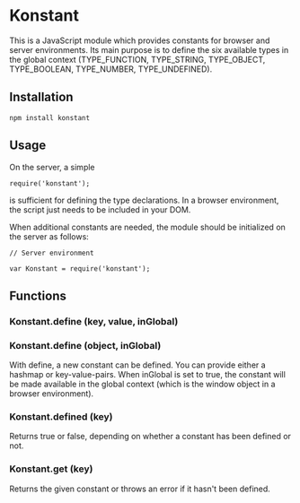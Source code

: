 # Konstant

This is a JavaScript module which provides constants for browser and server environments. Its main purpose is to define the six available types in the global context (TYPE_FUNCTION, TYPE_STRING, TYPE_OBJECT, TYPE_BOOLEAN, 
TYPE_NUMBER, TYPE_UNDEFINED).

## Installation 

    npm install konstant

## Usage

On the server, a simple

    require('konstant');

is sufficient for defining the type declarations. In a browser environment, the script just needs to be included in your DOM. 

When additional constants are needed, the module should be initialized on the server as follows:

    // Server environment
    
    var Konstant = require('konstant');

## Functions

### Konstant.define (key, value, inGlobal)
### Konstant.define (object, inGlobal)

With define, a new constant can be defined. You can provide either a hashmap or key-value-pairs. When inGlobal is set to true, the constant will be made available in the global context (which is the window object in a browser environment).

### Konstant.defined (key)

Returns true or false, depending on whether a constant has been defined or not.

### Konstant.get (key)

Returns the given constant or throws an error if it hasn't been defined.